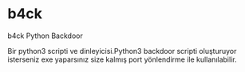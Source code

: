 # b4ck
b4ck Python Backdoor

Bir python3 scripti ve dinleyicisi.Python3 backdoor scripti oluşturuyor isterseniz exe yaparsınız size kalmış port yönlendirme ile kullanılabilir.
